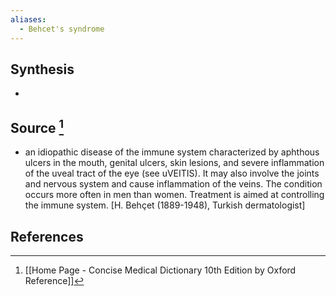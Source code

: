 ```yaml
---
aliases:
  - Behcet's syndrome
---
```

## Synthesis
- 
## Source [^1]
- an idiopathic disease of the immune system characterized by aphthous ulcers in the mouth, genital ulcers, skin lesions, and severe inflammation of the uveal tract of the eye (see uVEITIS). It may also involve the joints and nervous system and cause inflammation of the veins. The condition occurs more often in men than women. Treatment is aimed at controlling the immune system. \[H. Behçet (1889-1948), Turkish dermatologist]
## References

[^1]: [[Home Page - Concise Medical Dictionary 10th Edition by Oxford Reference]]